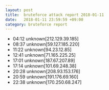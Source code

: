 ```yaml
---
layout: post
title:  bruteforce attack report 2018-01-11
date:   2018-01-11 23:59:59 +09:00
category: bruteforce report
---
```


* 04:12 unknown[212.129.39.185]
* 08:37 unknown[59.127.185.220]
* 11:22 unknown[94.23.12.85]
* 12:41 unknown[71.165.225.25]
* 17:01 unknown[187.67.207.89]
* 17:14 unknown[101.69.248.38]
* 20:28 unknown[208.93.153.176]
* 20:59 unknown[191.176.69.160]
* 22:38 unknown[170.250.68.247]
